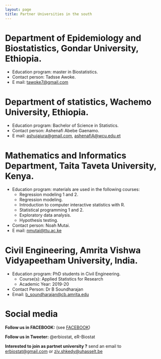 ```yaml
---
layout: page
title: Partner Universities in the south
---
```

# Department of Epidemiology and Biostatistics, Gondar University, Ethiopia.

 * Education program: master in Biostatistics.
 * Contact person: Tadsse Awoke.
 * E mail: tawoke7@gmail.com 

# Department of statistics, Wachemo University, Ethiopia.

 * Education program: Bachelor of Science in Statistics.
 * Contact person: Ashenafi Abebe Gaenamo.
 * E mail: ashujajura@gmail.com, ashenafiA@wcu.edu.et  

# Mathematics and Informatics Department, Taita Taveta University, Kenya.

 * Education program: materials are used in the following courses: 
     - Regression modeling 1 and 2.
     - Regression modeling.
     - Introduction to computer interactive statistics with R.
     - Statistical programming 1 and 2.
     - Exploratory data analysis.
     - Hypothesis testing.
 * Contact person: Noah Mutai.
 * E mail: nmutai@ttu.ac.ke 
 
 
# Civil Engineering, Amrita Vishwa Vidyapeetham University, India.

 * Education program: PhD students in Civil Engineering. 
     - Course(s): Applied Statistics for Research
     - Academic Year: 2019-20
 * Contact Person: Dr B Soundharajan
 * Email: b_soundharajan@cb.amrita.edu
 

# Social media 

**Follow us in FACEBOOK:** (see [FACEBOOK](https://www.facebook.com/ER-BioStat-1463845487001786/))

**Follow us in Tweeter:** @erbiostat, eR-Biostat

**Interested to join as partnet university ?**  send an email to 	erbiostat@gmail.com or ziv.shkedy@uhasselt.be


